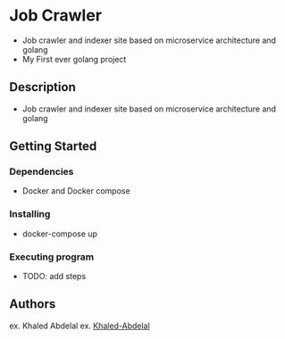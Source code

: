 # Job Crawler
 
- Job crawler and indexer site based on microservice architecture and golang
- My First ever golang project

## Description

- Job crawler and indexer site based on microservice architecture and golang

## Getting Started

### Dependencies

* Docker and Docker compose

### Installing

* docker-compose up

### Executing program

* TODO: add steps


## Authors

ex. Khaled Abdelal 
ex. [Khaled-Abdelal](https://www.linkedin.com/in/khaled-abdelal-a73b3a125/)